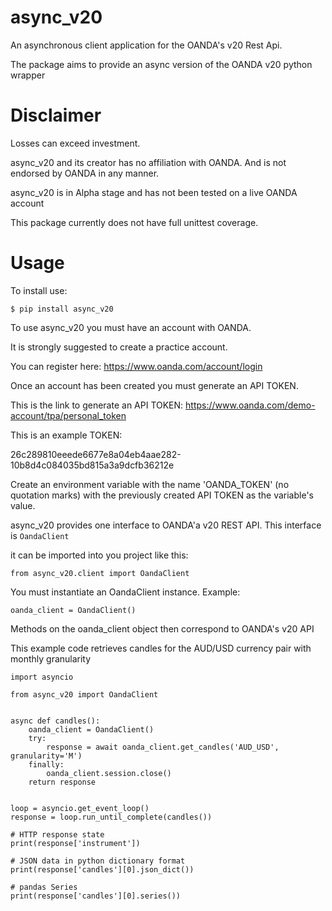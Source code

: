# async_v20

An asynchronous client application for the OANDA's v20 Rest Api. 
 
The package aims to provide an async version of the OANDA v20 python wrapper


# Disclaimer 
Losses can exceed investment.

async_v20 and its creator has no affiliation with OANDA. And is not endorsed by OANDA in any manner.

async_v20 is in Alpha stage and has not been tested on a live OANDA account

This package currently does not have full unittest coverage.

# Usage
To install use:

`$ pip install async_v20`

To use async_v20 you must have an account with OANDA.

It is strongly suggested to create a practice account. 

You can register here: https://www.oanda.com/account/login

Once an account has been created you must generate an API TOKEN. 

This is the link to generate an API TOKEN: 
https://www.oanda.com/demo-account/tpa/personal_token

This is an example TOKEN:

26c289810eeede6677e8a04eb4aae282-10b8d4c084035bd815a3a9dcfb36212e

Create an environment variable with the name 'OANDA_TOKEN' (no quotation marks) 
with the previously created API TOKEN as the variable's value. 

async_v20 provides one interface to OANDA'a v20 REST API. This interface is `OandaClient`

it can be imported into you project like this:

`from async_v20.client import OandaClient`

You must instantiate an OandaClient instance. Example:

`oanda_client = OandaClient()`

Methods on the oanda_client object then correspond to OANDA's v20 API

This example code retrieves candles for the AUD/USD currency pair with monthly granularity

    import asyncio
    
    from async_v20 import OandaClient
    
    
    async def candles():
        oanda_client = OandaClient()
        try:
            response = await oanda_client.get_candles('AUD_USD', granularity='M')
        finally:
            oanda_client.session.close()
        return response
    
    
    loop = asyncio.get_event_loop()
    response = loop.run_until_complete(candles())
    
    # HTTP response state
    print(response['instrument'])
    
    # JSON data in python dictionary format
    print(response['candles'][0].json_dict())
    
    # pandas Series
    print(response['candles'][0].series())


